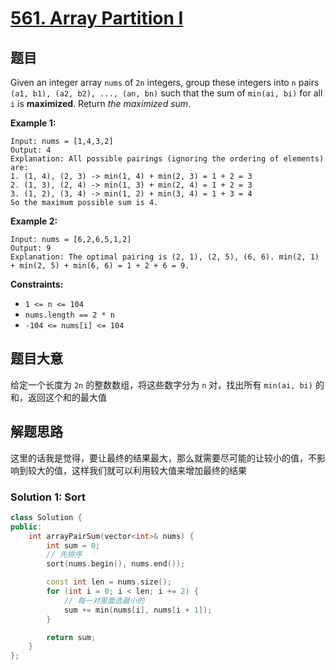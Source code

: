 # [561. Array Partition I](https://leetcode.com/problems/array-partition-i/)

## 题目

Given an integer array `nums` of `2n` integers, group these integers into `n` pairs `(a1, b1), (a2, b2), ..., (an, bn)` such that the sum of `min(ai, bi)` for all `i` is **maximized**. Return *the maximized sum*.

 

**Example 1:**

```
Input: nums = [1,4,3,2]
Output: 4
Explanation: All possible pairings (ignoring the ordering of elements) are:
1. (1, 4), (2, 3) -> min(1, 4) + min(2, 3) = 1 + 2 = 3
2. (1, 3), (2, 4) -> min(1, 3) + min(2, 4) = 1 + 2 = 3
3. (1, 2), (3, 4) -> min(1, 2) + min(3, 4) = 1 + 3 = 4
So the maximum possible sum is 4.
```

**Example 2:**

```
Input: nums = [6,2,6,5,1,2]
Output: 9
Explanation: The optimal pairing is (2, 1), (2, 5), (6, 6). min(2, 1) + min(2, 5) + min(6, 6) = 1 + 2 + 6 = 9.
```

 

**Constraints:**

- `1 <= n <= 104`
- `nums.length == 2 * n`
- `-104 <= nums[i] <= 104`

## 题目大意

给定一个长度为 `2n` 的整数数组，将这些数字分为 `n` 对，找出所有 `min(ai, bi)` 的和，返回这个和的最大值

## 解题思路 

这里的话我是觉得，要让最终的结果最大，那么就需要尽可能的让较小的值，不影响到较大的值，这样我们就可以利用较大值来增加最终的结果

### Solution 1: Sort


````c++
class Solution {
public:
    int arrayPairSum(vector<int>& nums) {
        int sum = 0;
        // 先排序
        sort(nums.begin(), nums.end());

        const int len = nums.size();
        for (int i = 0; i < len; i += 2) {
            // 每一对里面选最小的
            sum += min(nums[i], nums[i + 1]);
        }

        return sum;
    }
};
````
